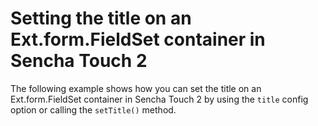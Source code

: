 # Setting the title on an Ext.form.FieldSet container in Sencha Touch 2 #

The following example shows how you can set the title on an Ext.form.FieldSet container in Sencha Touch 2 by using the `title` config option or calling the `setTitle()` method.
